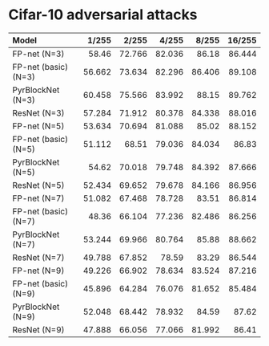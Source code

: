 
Cifar-10 adversarial attacks
============================


| Model                |   1/255 |   2/255 |   4/255 |   8/255 |   16/255 |
|:---------------------|--------:|--------:|--------:|--------:|---------:|
| FP-net (N=3)         |  58.46  |  72.766 |  82.036 |  86.18  |   86.444 |
| FP-net (basic) (N=3) |  56.662 |  73.634 |  82.296 |  86.406 |   89.108 |
| PyrBlockNet (N=3)    |  60.458 |  75.566 |  83.992 |  88.15  |   89.762 |
| ResNet (N=3)         |  57.284 |  71.912 |  80.378 |  84.338 |   88.016 |
| FP-net (N=5)         |  53.634 |  70.694 |  81.088 |  85.02  |   88.152 |
| FP-net (basic) (N=5) |  51.112 |  68.51  |  79.036 |  84.034 |   86.83  |
| PyrBlockNet (N=5)    |  54.62  |  70.018 |  79.748 |  84.392 |   87.666 |
| ResNet (N=5)         |  52.434 |  69.652 |  79.678 |  84.166 |   86.956 |
| FP-net (N=7)         |  51.082 |  67.468 |  78.728 |  83.51  |   86.814 |
| FP-net (basic) (N=7) |  48.36  |  66.104 |  77.236 |  82.486 |   86.256 |
| PyrBlockNet (N=7)    |  53.244 |  69.966 |  80.764 |  85.88  |   88.662 |
| ResNet (N=7)         |  49.788 |  67.852 |  78.59  |  83.29  |   86.544 |
| FP-net (N=9)         |  49.226 |  66.902 |  78.634 |  83.524 |   87.216 |
| FP-net (basic) (N=9) |  45.896 |  64.284 |  76.076 |  81.652 |   85.484 |
| PyrBlockNet (N=9)    |  52.048 |  68.442 |  78.932 |  84.59  |   87.62  |
| ResNet (N=9)         |  47.888 |  66.056 |  77.066 |  81.992 |   86.41  |